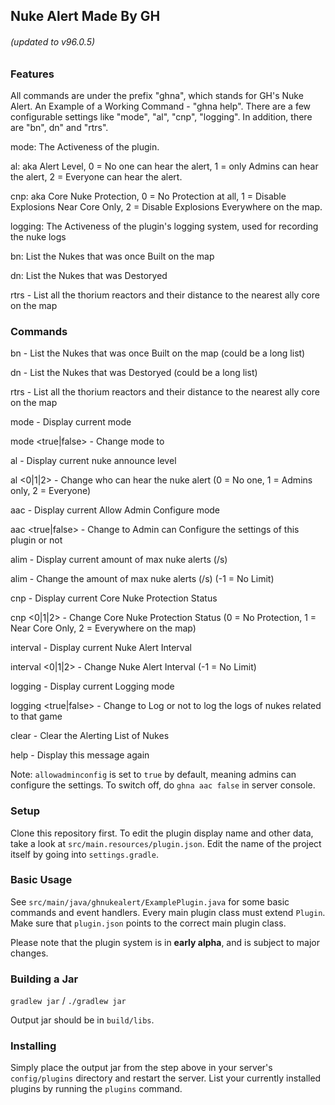 ## Nuke Alert Made By GH

###### (updated to v96.0.5)
### Features

All commands are under the prefix "ghna", which stands for GH's Nuke Alert. An Example of a Working Command - "ghna help". There are a few configurable settings like "mode", "al", "cnp", "logging". In addition, there are "bn", dn" and "rtrs".

mode: The Activeness of the plugin.

al: aka Alert Level, 0 = No one can hear the alert, 1 = only Admins can hear the alert, 2 = Everyone can hear the alert.

cnp: aka Core Nuke Protection, 0 = No Protection at all, 1 = Disable Explosions Near Core Only, 2 = Disable Explosions Everywhere on the map.

logging: The Activeness of the plugin's logging system, used for recording the nuke logs

bn: List the Nukes that was once Built on the map

dn: List the Nukes that was Destoryed

rtrs - List all the thorium reactors and their distance to the nearest ally core on the map

### Commands

bn - List the Nukes that was once Built on the map (could be a long list)

dn - List the Nukes that was Destoryed (could be a long list)

rtrs - List all the thorium reactors and their distance to the nearest ally core on the map

mode - Display current mode

mode <true|false> - Change mode to

al - Display current nuke announce level

al <0|1|2> - Change who can hear the nuke alert (0 = No one, 1 = Admins only, 2 = Everyone)

aac - Display current Allow Admin Configure mode

aac <true|false> - Change to Admin can Configure the settings of this plugin or not

alim - Display current amount of max nuke alerts (/s)

alim <int> - Change the amount of max nuke alerts (/s) (-1 = No Limit)
  
cnp - Display current Core Nuke Protection Status
  
cnp <0|1|2> - Change Core Nuke Protection Status (0 = No Protection, 1 = Near Core Only, 2 = Everywhere on the map)
  
interval - Display current Nuke Alert Interval
  
interval <0|1|2> - Change Nuke Alert Interval (-1 = No Limit)
  
logging - Display current Logging mode
  
logging <true|false> - Change to Log or not to log the logs of nukes related to that game
  
clear - Clear the Alerting List of Nukes
  
help - Display this message again

Note: `allowadminconfig` is set to `true` by default, meaning admins can configure the settings. To switch off, do `ghna aac false` in server console.
  
### Setup

Clone this repository first.
To edit the plugin display name and other data, take a look at `src/main.resources/plugin.json`.
Edit the name of the project itself by going into `settings.gradle`.

### Basic Usage

See `src/main/java/ghnukealert/ExamplePlugin.java` for some basic commands and event handlers.
Every main plugin class must extend `Plugin`. Make sure that `plugin.json` points to the correct main plugin class.

Please note that the plugin system is in **early alpha**, and is subject to major changes.

### Building a Jar

`gradlew jar` / `./gradlew jar`

Output jar should be in `build/libs`.


### Installing

Simply place the output jar from the step above in your server's `config/plugins` directory and restart the server.
List your currently installed plugins by running the `plugins` command.
